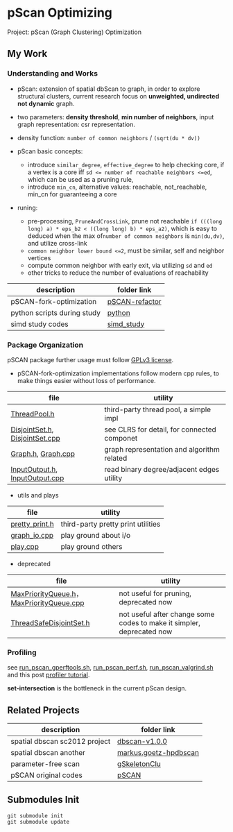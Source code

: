 # pScan Optimizing

Project: pScan (Graph Clustering) Optimization

## My Work

### Understanding and Works

* pScan: extension of spatial dbScan to graph, in order to explore structural clusters, current research focus on **unweighted, undirected not dynamic** graph.

* two parameters: **density threshold**, **min number of neighbors**, input graph representation: csr representation.

* density function: `number of common neighbors` / `(sqrt(du * dv))`

* pScan basic concepts:
  * introduce `similar_degree`, `effective_degree` to help checking core, if a vertex is a core iff `sd <= number of reachable neighbors <=ed`, which can be used as a pruning rule,
  * introduce `min_cn`, alternative values: reachable, not_reachable, min_cn for guaranteeing a core

* runing:
  * pre-processing, `PruneAndCrossLink`, prune not reachable `if (((long long) a) * eps_b2 < ((long long) b) * eps_a2)`, which is easy to deduced when the max of`number of common neighbors` is `min(du,dv)`, and utilize cross-link
  * `common neighbor lower bound <=2`, must be similar, self and neighbor vertices
  * compute common neighbor with early exit, via utilizing `sd` and `ed`
  * other tricks to reduce the number of evaluations of reachability

description | folder link
--- | ---
pSCAN-fork-optimization | [pSCAN-refactor](pSCAN-refactor)
python scripts during study | [python](python)
simd study codes | [simd_study](simd_study)

### Package Organization

pSCAN package further usage must follow [GPLv3 license](pSCAN-refactor/LICENSE).

* pSCAN-fork-optimization implementations follow modern cpp rules, to make things easier without loss of performance.

file | utility
--- | ---
[ThreadPool.h](pSCAN-refactor/ThreadPool.h) | third-party thread pool, a simple impl
[DisjointSet.h](pSCAN-refactor/DisjointSet.h), [DisjointSet.cpp](pSCAN-refactor/DisjointSet.cpp) | see CLRS for detail, for connected componet
[Graph.h](pSCAN-refactor/Graph.h), [Graph.cpp](pSCAN-refactor/Graph.cpp) | graph representation and algorithm  related
[InputOutput.h](pSCAN-refactor/InputOutput.h), [InputOutput.cpp](pSCAN-refactor/InputOutput.cpp) | read binary degree/adjacent edges utility

* utils and plays

file | utility
--- | ---
[pretty_print.h](pSCAN-refactor/play/pretty_print.h) | third-party pretty print utilities
[graph_io.cpp](pSCAN-refactor/play/graph_io.cpp) | play ground about i/o
[play.cpp](pSCAN-refactor/play/play.cpp) | play ground others

* deprecated

file | utility
--- | ---
[MaxPriorityQueue.h](pSCAN-refactor/play/MaxPriorityQueue.h)，[MaxPriorityQueue.cpp](pSCAN-refactor/play/MaxPriorityQueue.cpp) | not useful for pruning, deprecated now
[ThreadSafeDisjointSet.h](pSCAN-refactor/play/ThreadSafeDisjointSet.h) | not useful after change some codes to make it simpler, deprecated now

### Profiling

see [run_pscan_gperftools.sh](pSCAN-refactor/run_pscan_gperftools.sh), [run_pscan_perf.sh](pSCAN-refactor/run_pscan_perf.sh), [run_pscan_valgrind.sh](pSCAN-refactor/run_pscan_valgrind.sh) and this post [profiler tutorial](http://gernotklingler.com/blog/gprof-valgrind-gperftools-evaluation-tools-application-level-cpu-profiling-linux/).

**set-intersection** is the bottleneck in the current pScan design.

## Related Projects

description | folder link
--- | ---
spatial dbscan sc2012 project | [dbscan-v1.0.0](dbscan-v1.0.0)
spatial dbscan another | [markus.goetz-hpdbscan](markus.goetz-hpdbscan)
parameter-free scan | [gSkeletonClu](gSkeletonClu)
pSCAN original codes | [pSCAN](pSCAN)

## Submodules Init

```
git submodule init
git submodule update
```
